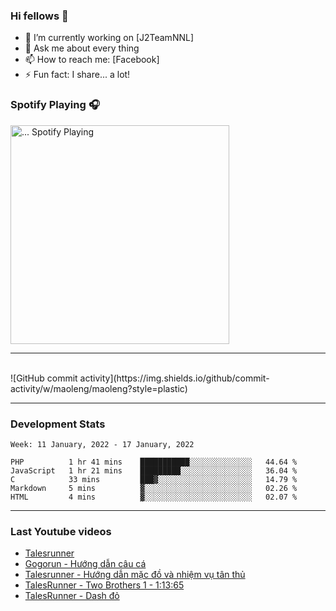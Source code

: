 ### Hi fellows 👋

- 🔭 I’m currently working on [J2TeamNNL]
- 💬 Ask me about every thing
- 📫 How to reach me: [Facebook]
- ⚡ Fun fact: I share... a lot!


### Spotify Playing 🎧
[<img src="https://spotify-playing-git-master.j2teamnnl.vercel.app/api/spotify-playing" alt="... Spotify Playing" width="350" />](https://open.spotify.com/user/...)

---

<br>
![GitHub commit activity](https://img.shields.io/github/commit-activity/w/maoleng/maoleng?style=plastic)
<br>


---
### Development Stats
<!--START_SECTION:waka-->
```text
Week: 11 January, 2022 - 17 January, 2022

PHP          1 hr 41 mins    ███████████░░░░░░░░░░░░░░   44.64 % 
JavaScript   1 hr 21 mins    █████████░░░░░░░░░░░░░░░░   36.04 % 
C            33 mins         ███▓░░░░░░░░░░░░░░░░░░░░░   14.79 % 
Markdown     5 mins          ▓░░░░░░░░░░░░░░░░░░░░░░░░   02.26 % 
HTML         4 mins          ▓░░░░░░░░░░░░░░░░░░░░░░░░   02.07 % 
```
<!--END_SECTION:waka-->

---
### Last Youtube videos
<!-- YOUTUBE:START -->
- [Talesrunner](https://www.youtube.com/watch?v=qo5Av4bfCM4)
- [Gogorun - Hướng dẫn câu cá](https://www.youtube.com/watch?v=73_-0yzjK-M)
- [Talesrunner - Hướng dẫn mặc đồ và nhiệm vụ tân thủ](https://www.youtube.com/watch?v=2MCOw0Ca6YA)
- [TalesRunner - Two Brothers 1 - 1:13:65](https://www.youtube.com/watch?v=zzl7wfybhis)
- [TalesRunner - Dash đỏ](https://www.youtube.com/watch?v=3ykgWo7IYVY)
<!-- YOUTUBE:END -->


